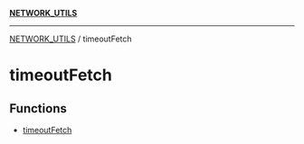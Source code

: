 [**NETWORK_UTILS**](../README.md)

***

[NETWORK_UTILS](../README.md) / timeoutFetch

# timeoutFetch

## Functions

- [timeoutFetch](functions/timeoutFetch.md)

